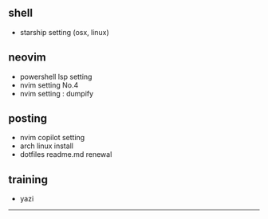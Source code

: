 ## shell

* starship setting (osx, linux)

## neovim

* powershell lsp setting
* nvim setting No.4
* nvim setting : dumpify


## posting

* nvim copilot setting
* arch linux install
* dotfiles readme.md renewal

## training

* yazi

---


